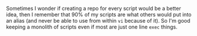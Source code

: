 Sometimes I wonder if creating a repo for every script would be a better
idea, then I remember that 90% of my scripts are what others would put
into an alias (and never be able to use from within `vi` because of it).
So I'm good keeping a monolith of scripts even if most are just one line
`exec` things.
